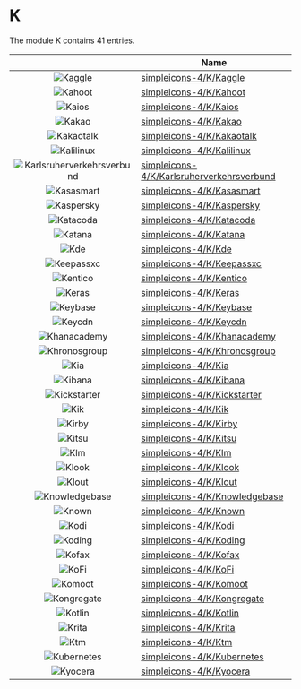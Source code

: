 # K

The module K contains 41 entries.



| |Name|
|:---:|---|
|![Kaggle](../simpleicons-4/K/Kaggle.element.png)|[simpleicons-4/K/Kaggle](../simpleicons-4/K/Kaggle.md)
|![Kahoot](../simpleicons-4/K/Kahoot.element.png)|[simpleicons-4/K/Kahoot](../simpleicons-4/K/Kahoot.md)
|![Kaios](../simpleicons-4/K/Kaios.element.png)|[simpleicons-4/K/Kaios](../simpleicons-4/K/Kaios.md)
|![Kakao](../simpleicons-4/K/Kakao.element.png)|[simpleicons-4/K/Kakao](../simpleicons-4/K/Kakao.md)
|![Kakaotalk](../simpleicons-4/K/Kakaotalk.element.png)|[simpleicons-4/K/Kakaotalk](../simpleicons-4/K/Kakaotalk.md)
|![Kalilinux](../simpleicons-4/K/Kalilinux.element.png)|[simpleicons-4/K/Kalilinux](../simpleicons-4/K/Kalilinux.md)
|![Karlsruherverkehrsverbund](../simpleicons-4/K/Karlsruherverkehrsverbund.element.png)|[simpleicons-4/K/Karlsruherverkehrsverbund](../simpleicons-4/K/Karlsruherverkehrsverbund.md)
|![Kasasmart](../simpleicons-4/K/Kasasmart.element.png)|[simpleicons-4/K/Kasasmart](../simpleicons-4/K/Kasasmart.md)
|![Kaspersky](../simpleicons-4/K/Kaspersky.element.png)|[simpleicons-4/K/Kaspersky](../simpleicons-4/K/Kaspersky.md)
|![Katacoda](../simpleicons-4/K/Katacoda.element.png)|[simpleicons-4/K/Katacoda](../simpleicons-4/K/Katacoda.md)
|![Katana](../simpleicons-4/K/Katana.element.png)|[simpleicons-4/K/Katana](../simpleicons-4/K/Katana.md)
|![Kde](../simpleicons-4/K/Kde.element.png)|[simpleicons-4/K/Kde](../simpleicons-4/K/Kde.md)
|![Keepassxc](../simpleicons-4/K/Keepassxc.element.png)|[simpleicons-4/K/Keepassxc](../simpleicons-4/K/Keepassxc.md)
|![Kentico](../simpleicons-4/K/Kentico.element.png)|[simpleicons-4/K/Kentico](../simpleicons-4/K/Kentico.md)
|![Keras](../simpleicons-4/K/Keras.element.png)|[simpleicons-4/K/Keras](../simpleicons-4/K/Keras.md)
|![Keybase](../simpleicons-4/K/Keybase.element.png)|[simpleicons-4/K/Keybase](../simpleicons-4/K/Keybase.md)
|![Keycdn](../simpleicons-4/K/Keycdn.element.png)|[simpleicons-4/K/Keycdn](../simpleicons-4/K/Keycdn.md)
|![Khanacademy](../simpleicons-4/K/Khanacademy.element.png)|[simpleicons-4/K/Khanacademy](../simpleicons-4/K/Khanacademy.md)
|![Khronosgroup](../simpleicons-4/K/Khronosgroup.element.png)|[simpleicons-4/K/Khronosgroup](../simpleicons-4/K/Khronosgroup.md)
|![Kia](../simpleicons-4/K/Kia.element.png)|[simpleicons-4/K/Kia](../simpleicons-4/K/Kia.md)
|![Kibana](../simpleicons-4/K/Kibana.element.png)|[simpleicons-4/K/Kibana](../simpleicons-4/K/Kibana.md)
|![Kickstarter](../simpleicons-4/K/Kickstarter.element.png)|[simpleicons-4/K/Kickstarter](../simpleicons-4/K/Kickstarter.md)
|![Kik](../simpleicons-4/K/Kik.element.png)|[simpleicons-4/K/Kik](../simpleicons-4/K/Kik.md)
|![Kirby](../simpleicons-4/K/Kirby.element.png)|[simpleicons-4/K/Kirby](../simpleicons-4/K/Kirby.md)
|![Kitsu](../simpleicons-4/K/Kitsu.element.png)|[simpleicons-4/K/Kitsu](../simpleicons-4/K/Kitsu.md)
|![Klm](../simpleicons-4/K/Klm.element.png)|[simpleicons-4/K/Klm](../simpleicons-4/K/Klm.md)
|![Klook](../simpleicons-4/K/Klook.element.png)|[simpleicons-4/K/Klook](../simpleicons-4/K/Klook.md)
|![Klout](../simpleicons-4/K/Klout.element.png)|[simpleicons-4/K/Klout](../simpleicons-4/K/Klout.md)
|![Knowledgebase](../simpleicons-4/K/Knowledgebase.element.png)|[simpleicons-4/K/Knowledgebase](../simpleicons-4/K/Knowledgebase.md)
|![Known](../simpleicons-4/K/Known.element.png)|[simpleicons-4/K/Known](../simpleicons-4/K/Known.md)
|![Kodi](../simpleicons-4/K/Kodi.element.png)|[simpleicons-4/K/Kodi](../simpleicons-4/K/Kodi.md)
|![Koding](../simpleicons-4/K/Koding.element.png)|[simpleicons-4/K/Koding](../simpleicons-4/K/Koding.md)
|![Kofax](../simpleicons-4/K/Kofax.element.png)|[simpleicons-4/K/Kofax](../simpleicons-4/K/Kofax.md)
|![KoFi](../simpleicons-4/K/KoFi.element.png)|[simpleicons-4/K/KoFi](../simpleicons-4/K/KoFi.md)
|![Komoot](../simpleicons-4/K/Komoot.element.png)|[simpleicons-4/K/Komoot](../simpleicons-4/K/Komoot.md)
|![Kongregate](../simpleicons-4/K/Kongregate.element.png)|[simpleicons-4/K/Kongregate](../simpleicons-4/K/Kongregate.md)
|![Kotlin](../simpleicons-4/K/Kotlin.element.png)|[simpleicons-4/K/Kotlin](../simpleicons-4/K/Kotlin.md)
|![Krita](../simpleicons-4/K/Krita.element.png)|[simpleicons-4/K/Krita](../simpleicons-4/K/Krita.md)
|![Ktm](../simpleicons-4/K/Ktm.element.png)|[simpleicons-4/K/Ktm](../simpleicons-4/K/Ktm.md)
|![Kubernetes](../simpleicons-4/K/Kubernetes.element.png)|[simpleicons-4/K/Kubernetes](../simpleicons-4/K/Kubernetes.md)
|![Kyocera](../simpleicons-4/K/Kyocera.element.png)|[simpleicons-4/K/Kyocera](../simpleicons-4/K/Kyocera.md)


